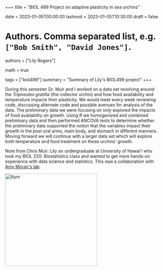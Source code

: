 +++
title = "BIOL 499 Project on adaptive plasticity in sea urchins"

date = 2023-01-05T00:00:00
lastmod = 2023-01-05T10:30:00
draft = false

# Authors. Comma separated list, e.g. `["Bob Smith", "David Jones"]`.
authors = ["Lily Rogers"]

math = true

tags = ["biol499"]
summary = "Summary of Lily's BIOL499 project"
+++

During this semester Dr. Muir and I worked on a data set revolving around the *Tripneutes gratilla* (the collector urchin) and how food availability and temperature impacts their plasticity. We would meet every week reviewing code, discussing alternate code and possible avenues for analysis of the data. The preliminary data we were focusing on only explored the impacts of food availability on growth. Using *R* we homogenized and combined preliminary data and then performed ANCOVA tests to determine whether the preliminary data supported the notion that the variables impact their growth in the post oral arms, main body, and stomach in different manners. Moving forward we will continue with a larger data set which will explore both temperature and food treatment on these urchins’ growth.

Note from Chris Muir: Lily an undergraduate at University of Hawaiʻi who took my BIOL 220: Biostatistics class and wanted to get more hands-on experience with data science and statistics. This was a collaboration with [Amy Moran's lab](http://www.moranlab.org/).

<img alt = 'lilynr' width='300' src='/img/lilynr.jpg' ALIGN = 'center'/>
